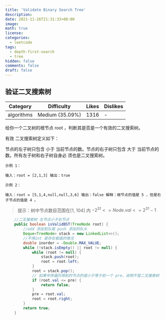 ```yaml
---
title: 'Validate Binary Search Tree'
description:
date: 2021-11-26T21:31:33+08:00
image:
math: true
license:
categories:
  - leetcode
tags:
  - depth-first-search
  - tree
hidden: false
comments: false
draft: false
---
```


## 验证二叉搜索树

| Category   | Difficulty      | Likes | Dislikes |
| ---------- | --------------- | ----- | -------- |
| algorithms | Medium (35.09%) | 1316  | -        |

给你一个二叉树的根节点 root ，判断其是否是一个有效的二叉搜索树。

有效 二叉搜索树定义如下：

节点的左子树只包含 小于 当前节点的数。节点的右子树只包含 大于 当前节点的数。所有左子树和右子树自身必
须也是二叉搜索树。

```
示例 1：

输入：root = [2,1,3] 输出：true
```

```
示例 2：

输入：root = [5,1,4,null,null,3,6] 输出：false 解释：根节点的值是 5 ，但是右子节点的值是 4 。

```

> 提示：树中节点数目范围在[1, 104] 内 $-2^{31} <= Node.val <= 2^{31} - 1$

```java
    //二叉搜索树 左节点小于右节点
    public boolean isValidBST(TreeNode root) {
        //add 添加到队尾 push 添加的队头
        Deque<TreeNode> stack = new LinkedList<>();
        //不用int 是存在极值的情况
        double inorder = -Double.MAX_VALUE;
        while (!stack.isEmpty() || root != null) {
            while (root != null) {
                stack.push(root);
                root = root.left;
            }
            root = stack.pop();
            // 如果中序遍历得到的节点的值小于等于前一个 pre，说明不是二叉搜索树
            if (root.val <= pre) {
                return false;
            }
            pre = root.val;
            root = root.right;
        }
        return true;
    }
```

